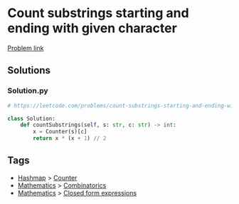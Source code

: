 # Count substrings starting and ending with given character

[Problem link](https://leetcode.com/problems/count-substrings-starting-and-ending-with-given-character/)

## Solutions


### Solution.py
```py
# https://leetcode.com/problems/count-substrings-starting-and-ending-with-given-character/

class Solution:
    def countSubstrings(self, s: str, c: str) -> int:
        x = Counter(s)[c]
        return x * (x + 1) // 2
```
## Tags

* [Hashmap](/README.md#Hashmap) > [Counter](/README.md#Hashmap-Counter)
* [Mathematics](/README.md#Mathematics) > [Combinatorics](/README.md#Mathematics-Combinatorics)
* [Mathematics](/README.md#Mathematics) > [Closed form expressions](/README.md#Mathematics-Closed_form_expressions)
